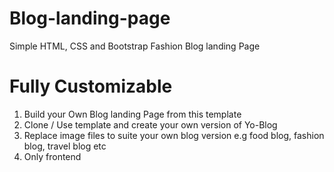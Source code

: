 # Blog-landing-page
Simple HTML, CSS and Bootstrap Fashion Blog landing Page

# Fully Customizable
1. Build your Own Blog landing Page from this template
2. Clone / Use template and create your own version of Yo-Blog
3. Replace image files to suite your own blog version e.g food blog, fashion blog, travel blog etc
4. Only frontend 
